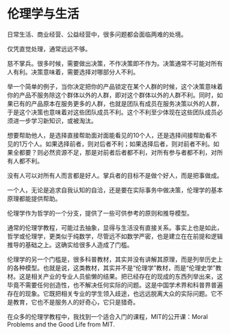 # 伦理学与生活

日常生活、商业经营、公益经营中，很多问题都会面临两难的处境。

仅凭直觉处理，通常远远不够。

慈不掌兵。很多时候，需要做出决策，不作决策即不作为。决策通常不可能对所有人有利。决策意味着，需要选择对哪部分人不利。

举一个简单的例子，当你决定把你的产品锁定在某个人群的时候，这个决策意味着你的产品不服务除这个群体以外的人群，即对这个群体以外的人群不利。同时，如果已有的产品原本在服务更多的人群，也就是团队有成员在服务决策以外的人群，于是这个决策也意味着对这些团队成员不利。这个不利至少体现在这些团队成员必须进一步学习新知识，或被淘汰。

想要帮助他人，是选择直接帮助面对面能看见的10个人，还是选择间接帮助看不见的1万个人。如果选择前者，则对后者不利；如果选择后者，则对前者不利。如果全都要？则必然资源不足，那是对前者后者都不利，对所有参与者都不利，对所有人都不利。

没有人可以对所有人而言都是好人。掌兵者的目标不是做个好人，而是把事做成。

一个人，无论是追求自我认知的自洽，还是要在实际事务中做决策，伦理学的基本原理都能提供帮助。

伦理学作为哲学的一个分支，提供了一些可供参考的原则和推导模型。

通常的伦理学教程，可能过去抽象，显得与生活没有直接关系。事实上也是如此，哲学或伦理学，更类似于纯数学，尽管远不如数学严密，也是建立在在前提和逻辑推导的基础之上。这确实给很多人造成了门槛。

伦理学的另一个门槛是，很多科普教材，其实并没有讲解其原理，而是列举历史上的各种模型。也就是说，这类教材，其实并不是“伦理学”教材，而是“伦理史学”教材。这是相关产业的专业人员偷懒的结果。把已经存在的现成的东西列举出来，这毕竟不需要任何创造性，也不解决任何实际的问题。这是中国学术界和科普界普遍存在的现象。它既把相关专业的学生领入歧途，也远远脱离大众的实际问题。它不是教育，它也不是服务人的好奇心，它只是猎奇。

在众多的伦理学教程中，我找到一个适合入门的课程，MIT的公开课：Moral Problems and the Good Life from MIT.



